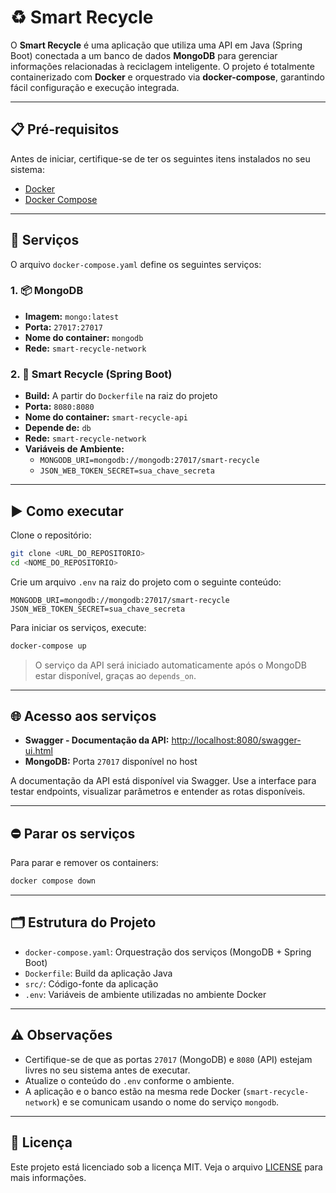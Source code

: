 # ♻️ Smart Recycle

O **Smart Recycle** é uma aplicação que utiliza uma API em Java (Spring Boot) conectada a um banco de dados **MongoDB** para gerenciar informações relacionadas à reciclagem inteligente. O projeto é totalmente containerizado com **Docker** e orquestrado via **docker-compose**, garantindo fácil configuração e execução integrada.

---

## 📋 Pré-requisitos

Antes de iniciar, certifique-se de ter os seguintes itens instalados no seu sistema:

- [Docker](https://docs.docker.com/get-docker/)
- [Docker Compose](https://docs.docker.com/compose/install/)

---

## 🧩 Serviços

O arquivo `docker-compose.yaml` define os seguintes serviços:

### 1. 📦 MongoDB
- **Imagem:** `mongo:latest`
- **Porta:** `27017:27017`
- **Nome do container:** `mongodb`
- **Rede:** `smart-recycle-network`

### 2. 🔧 Smart Recycle (Spring Boot)
- **Build:** A partir do `Dockerfile` na raiz do projeto
- **Porta:** `8080:8080`
- **Nome do container:** `smart-recycle-api`
- **Depende de:** `db`
- **Rede:** `smart-recycle-network`
- **Variáveis de Ambiente:**
    - `MONGODB_URI=mongodb://mongodb:27017/smart-recycle`
    - `JSON_WEB_TOKEN_SECRET=sua_chave_secreta`

---

## ▶️ Como executar

Clone o repositório:

```bash
git clone <URL_DO_REPOSITORIO>
cd <NOME_DO_REPOSITORIO>
```

Crie um arquivo `.env` na raiz do projeto com o seguinte conteúdo:

```env
MONGODB_URI=mongodb://mongodb:27017/smart-recycle
JSON_WEB_TOKEN_SECRET=sua_chave_secreta
```

Para iniciar os serviços, execute:

```bash
docker-compose up
```

> O serviço da API será iniciado automaticamente após o MongoDB estar disponível, graças ao `depends_on`.

---

## 🌐 Acesso aos serviços

- **Swagger - Documentação da API:** [http://localhost:8080/swagger-ui.html](http://localhost:8080/swagger-ui.html)
- **MongoDB:** Porta `27017` disponível no host

A documentação da API está disponível via Swagger. Use a interface para testar endpoints, visualizar parâmetros e entender as rotas disponíveis.

---

## ⛔ Parar os serviços

Para parar e remover os containers:

```bash
docker compose down
```

---

## 🗂️ Estrutura do Projeto

- `docker-compose.yaml`: Orquestração dos serviços (MongoDB + Spring Boot)
- `Dockerfile`: Build da aplicação Java
- `src/`: Código-fonte da aplicação
- `.env`: Variáveis de ambiente utilizadas no ambiente Docker

---

## ⚠️ Observações

- Certifique-se de que as portas `27017` (MongoDB) e `8080` (API) estejam livres no seu sistema antes de executar.
- Atualize o conteúdo do `.env` conforme o ambiente.
- A aplicação e o banco estão na mesma rede Docker (`smart-recycle-network`) e se comunicam usando o nome do serviço `mongodb`.

---

## 📄 Licença

Este projeto está licenciado sob a licença MIT. Veja o arquivo [LICENSE](LICENSE) para mais informações.

